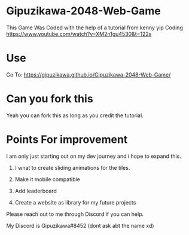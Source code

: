 # Gipuzikawa-2048-Web-Game

This Game Was Coded with the help of a tutorial from kenny yip Coding https://www.youtube.com/watch?v=XM2n1gu4530&t=122s

# Use
Go To:
https://gipuzikawa.github.io/Gipuzikawa-2048-Web-Game/


# Can you fork this

Yeah you can fork this as long as you credit the tutorial.

# Points For improvement

I am only just starting out on my dev journey and i hope to expand this.

1. I wnat to create sliding animations for the tiles.

2. Make it mobile compatible

3. Add leaderboard

4. Create a website as library for my future projects


Please reach out to me through Discord if you can help.

My Discord is Gipuzikawa#8452 (dont ask abt the name xd)

